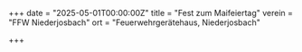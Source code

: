 +++
date = "2025-05-01T00:00:00Z"
title = "Fest zum Maifeiertag"
verein = "FFW Niederjosbach"
ort = "Feuerwehrgerätehaus, Niederjosbach"

+++
